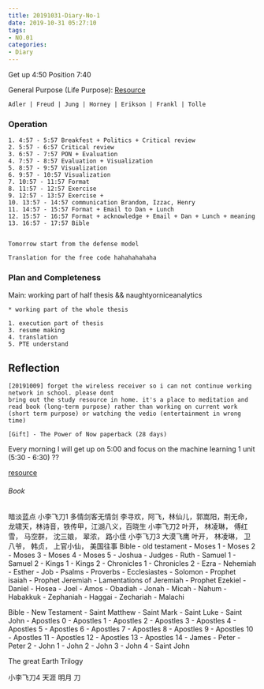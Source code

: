 ```yaml
---
title: 20191031-Diary-No-1
date: 2019-10-31 05:27:10
tags:
- NO.01
categories:
- Diary
---
```


Get up 4:50 Position 7:40

General Purpose (Life Purpose):
[Resource](https://courses.lumenlearning.com/wsu-sandbox/chapter/neo-freudians-adler-erikson-jung-and-horney/)

	Adler | Freud | Jung | Horney | Erikson | Frankl | Tolle

### Operation
	1. 4:57 - 5:57 Breakfest + Politics + Critical review
	2. 5:57 - 6:57 Critical review
	3. 6:57 - 7:57 PON + Evaluation 
	4. 7:57 - 8:57 Evaluation + Visualization 
	5. 8:57 - 9:57 Visualization
	6. 9:57 - 10:57 Visualization
	7. 10:57 - 11:57 Format
	8. 11:57 - 12:57 Exercise
	9. 12:57 - 13:57 Exercise + 
	10. 13:57 - 14:57 communication Brandom, Izzac, Henry
	11. 14:57 - 15:57 Format + Email to Dan + Lunch
	12. 15:57 - 16:57 Format + acknowledge + Email + Dan + Lunch + meaning 
	13. 16:57 - 17:57 Bible


	Tomorrow start from the defense model 

	Translation for the free code hahahahahaha


### Plan and Completeness

Main: working part of half thesis && naughtyorniceanalytics

	* working part of the whole thesis
	
	1. execution part of thesis 
	3. resume making
	4. translation 
	5. PTE understand




## Reflection
	[20191009] forget the wireless receiver so i can not continue working network in school. please dont 
 	bring out the study resource in home. it's a place to meditation and read book (long-term purpose) rather than working on current work (short term purpose) or watching the vedio (entertainment in wrong time)

 	[Gift] - The Power of Now paperback (28 days)


Every morning I will get up on 5:00 and focus on the machine learning 1 unit (5:30 - 6:30) ??

[resource](http://www.ishenping.com/ArtInfo/967893.html)


###### Book

暗淡蓝点
小李飞刀1 多情剑客无情剑	李寻欢，阿飞，林仙儿，郭嵩阳，荆无命，龙啸天，林诗音，铁传甲，江湖八义，百晓生
小李飞刀2 	叶开， 林凌琳， 傅红雪， 马空群， 沈三娘， 翠浓， 路小佳
小李飞刀3	大漠飞鹰 叶开， 林凌琳， 卫八爷， 韩贞， 上官小仙， 
美国往事
Bible - old testament - Moses 1 - Moses 2 - Moses 3 - Moses 4 - Moses 5 - Joshua - Judges - Ruth - Samuel 1 - Samuel 2 - Kings 1 - Kings 2 - Chronicles 1 - Chronicles 2 - Ezra - Nehemiah - Esther - Job - Psalms - Proverbs - Ecclesiastes - Solomon - Prophet isaiah - Prophet Jeremiah - Lamentations of Jeremiah - Prophet Ezekiel - Daniel - Hosea - Joel - Amos - Obadiah - Jonah - Micah - Nahum - Habakkuk - Zephaniah - Haggai - Zechariah - Malachi

Bible - New Testament - Saint Matthew - Saint Mark - Saint Luke - Saint John - Apostles 0 - Apostles 1 -  Apostles 2 - Apostles 3 - Apostles 4 - Apostles 5 - Apostles 6 - Apostles 7 - Apostles 8 - Apostles 9 - Apostles 10 - Apostles 11 - Apostles 12 - Apostles 13 - Apostles 14 - James - Peter - Peter 2 - John 1 - John 2 - John 3 - John 4 - Saint John

The great Earth Trilogy

小李飞刀4 天涯 明月 刀

